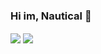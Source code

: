 ### Hi im, Nautical 👋
<img align="center" src="https://github-readme-stats.vercel.app/api/?username=nautical8&theme=dark" />
<img align="center" src="https://github-readme-stats.vercel.app/api/top-langs/?username=nautical8&theme=dark" />

<!--
**Nautical8/nautical8** is a ✨ _special_ ✨ repository because its `README.md` (this file) appears on your GitHub profile.

Here are some ideas to get you started:

- 🔭 I’m currently working on ...
- 🌱 I’m currently learning ...
- 👯 I’m looking to collaborate on ...
- 🤔 I’m looking for help with ...
- 💬 Ask me about ...
- 📫 How to reach me: ...
- 😄 Pronouns: ...
- ⚡ Fun fact: ...
-->
